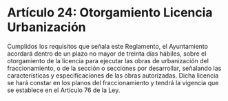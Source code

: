 # Artículo 24: Otorgamiento Licencia Urbanización

Cumplidos los requisitos que señala este Reglamento, el Ayuntamiento acordará dentro de un plazo no mayor de treinta días hábiles, sobre el otorgamiento de la licencia para ejecutar las obras de urbanización del fraccionamiento, o de la sección o secciones por desarrollar, señalando las características y especificaciones de las obras autorizadas. Dicha licencia se hará constar en los planos del fraccionamiento y tendrá la vigencia que se establece en el Artículo 76 de la Ley.
